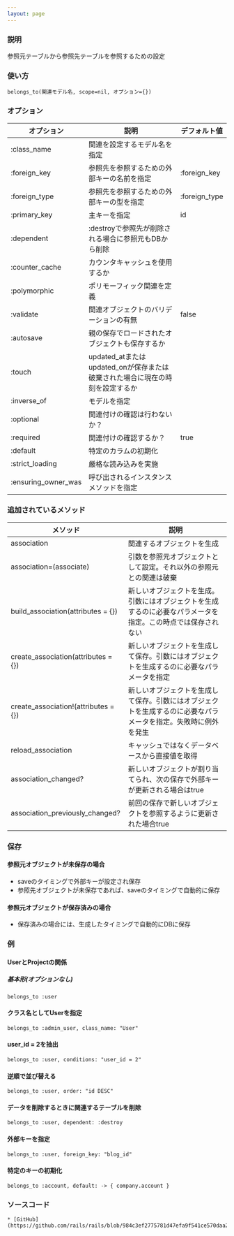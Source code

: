 ```yaml
---
layout: page
---
```


### 説明

参照元テーブルから参照先テーブルを参照するための設定

### 使い方

    belongs_to(関連モデル名, scope=nil, オプション={})

### オプション

| オプション          | 説明                                                                         | デフォルト値  |
| ------------------- | ---------------------------------------------------------------------------- | ------------- |
| :class_name         | 関連を設定するモデル名を指定                                                 |               |
| :foreign_key        | 参照先を参照するための外部キーの名前を指定                                   | :foreign_key  |
| :foreign_type       | 参照先を参照するための外部キーの型を指定                                     | :foreign_type |
| :primary_key        | 主キーを指定                                                                 | id            |
| :dependent          | :destroyで参照先が削除される場合に参照元もDBから削除                         |               |
| :counter_cache      | カウンタキャッシュを使用するか                                               |               |
| :polymorphic        | ポリモーフィック関連を定義                                                   |               |
| :validate           | 関連オブジェクトのバリデーションの有無                                       | false         |
| :autosave           | 親の保存でロードされたオブジェクトも保存するか                               |               |
| :touch              | updated_atまたはupdated_onが保存または破棄された場合に現在の時刻を設定するか |               |
| :inverse_of         | モデルを指定                                                                 |               |
| :optional           | 関連付けの確認は行わないか？                                                 |               |
| :required           | 関連付けの確認するか？                                                       | true          |
| :default            | 特定のカラムの初期化                                                         |               |
| :strict_loading     | 厳格な読み込みを実施                                                         |               |
| :ensuring_owner_was | 呼び出されるインスタンスメソッドを指定                                       |               |

### 追加されているメソッド

| メソッド                             | 説明                                                                                                           |
| ------------------------------------ | -------------------------------------------------------------------------------------------------------------- |
| association                          | 関連するオブジェクトを生成                                                                                     |
| association=(associate)              | 引数を参照元オブジェクトとして設定。それ以外の参照元との関連は破棄                                             |
| build_association(attributes = {})   | 新しいオブジェクトを生成。引数にはオブジェクトを生成するのに必要なパラメータを指定。この時点では保存されない   |
| create_association(attributes = {})  | 新しいオブジェクトを生成して保存。引数にはオブジェクトを生成するのに必要なパラメータを指定                     |
| create_association!(attributes = {}) | 新しいオブジェクトを生成して保存。引数にはオブジェクトを生成するのに必要なパラメータを指定。失敗時に例外を発生 |
| reload_association                   | キャッシュではなくデータベースから直接値を取得                                                                 |
| association_changed?                 | 新しいオブジェクトが割り当てられ、次の保存で外部キーが更新される場合はtrue                                     |
| association_previously_changed?      | 前回の保存で新しいオブジェクトを参照するように更新された場合true                                               |

### 保存

#### 参照元オブジェクトが未保存の場合

- saveのタイミングで外部キーが設定され保存
- 参照先オブジェクトが未保存であれば、saveのタイミングで自動的に保存

#### 参照元オブジェクトが保存済みの場合

- 保存済みの場合には、生成したタイミングで自動的にDBに保存

### 例

#### UserとProjectの関係

##### 基本形(オプションなし)

    belongs_to :user

#### クラス名としてUserを指定

    belongs_to :admin_user, class_name: "User"

#### user_id = 2を抽出

    belongs_to :user, conditions: "user_id = 2"

#### 逆順で並び替える

    belongs_to :user, order: "id DESC"

#### データを削除するときに関連するテーブルを削除

    belongs_to :user, dependent: :destroy

#### 外部キーを指定

    belongs_to :user, foreign_key: "blog_id"

#### 特定のキーの初期化

    belongs_to :account, default: -> { company.account }

### ソースコード

    * [GitHub](https://github.com/rails/rails/blob/984c3ef2775781d47efa9f541ce570daa2434a80/activerecord/lib/active_record/associations.rb#L769)
